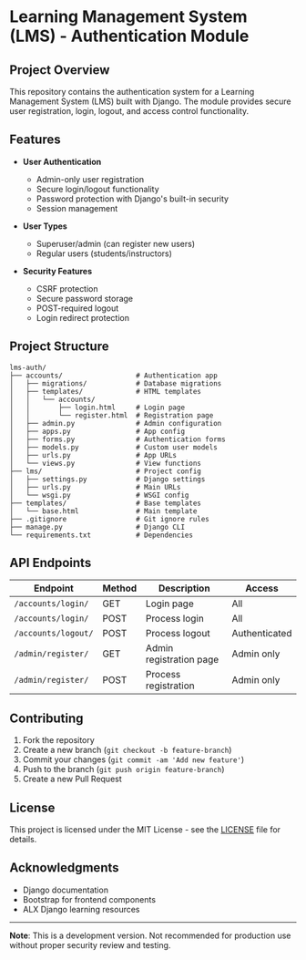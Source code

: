 # Learning Management System (LMS) - Authentication Module

## Project Overview

This repository contains the authentication system for a Learning Management System (LMS) built with Django. The module provides secure user registration, login, logout, and access control functionality.

## Features

- **User Authentication**
  - Admin-only user registration
  - Secure login/logout functionality
  - Password protection with Django's built-in security
  - Session management

- **User Types**
  - Superuser/admin (can register new users)
  - Regular users (students/instructors)

- **Security Features**
  - CSRF protection
  - Secure password storage
  - POST-required logout
  - Login redirect protection



## Project Structure

```
lms-auth/
├── accounts/                  # Authentication app
│   ├── migrations/            # Database migrations
│   ├── templates/             # HTML templates
│   │   └── accounts/
│   │       ├── login.html     # Login page
│   │       └── register.html  # Registration page
│   ├── admin.py               # Admin configuration
│   ├── apps.py                # App config
│   ├── forms.py               # Authentication forms
│   ├── models.py              # Custom user models
│   ├── urls.py                # App URLs
│   └── views.py               # View functions
├── lms/                       # Project config
│   ├── settings.py            # Django settings
│   ├── urls.py                # Main URLs
│   └── wsgi.py                # WSGI config
├── templates/                 # Base templates
│   └── base.html              # Main template
├── .gitignore                 # Git ignore rules
├── manage.py                  # Django CLI
└── requirements.txt           # Dependencies
```



## API Endpoints

| Endpoint | Method | Description | Access |
|----------|--------|-------------|--------|
| `/accounts/login/` | GET | Login page | All |
| `/accounts/login/` | POST | Process login | All |
| `/accounts/logout/` | POST | Process logout | Authenticated |
| `/admin/register/` | GET | Admin registration page | Admin only |
| `/admin/register/` | POST | Process registration | Admin only |



## Contributing

1. Fork the repository
2. Create a new branch (`git checkout -b feature-branch`)
3. Commit your changes (`git commit -am 'Add new feature'`)
4. Push to the branch (`git push origin feature-branch`)
5. Create a new Pull Request

## License

This project is licensed under the MIT License - see the [LICENSE](LICENSE) file for details.

## Acknowledgments

- Django documentation
- Bootstrap for frontend components
- ALX Django learning resources

---

**Note**: This is a development version. Not recommended for production use without proper security review and testing.